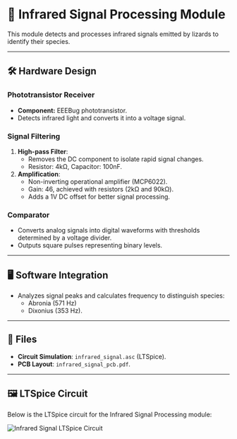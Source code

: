 # 🌈 Infrared Signal Processing Module

This module detects and processes infrared signals emitted by lizards to identify their species.

---

## 🛠️ **Hardware Design**
### **Phototransistor Receiver**
- **Component:** EEEBug phototransistor.
- Detects infrared light and converts it into a voltage signal.

### **Signal Filtering**
1. **High-pass Filter**:
   - Removes the DC component to isolate rapid signal changes.
   - Resistor: 4kΩ, Capacitor: 100nF.
2. **Amplification**:
   - Non-inverting operational amplifier (MCP6022).
   - Gain: 46, achieved with resistors (2kΩ and 90kΩ).
   - Adds a 1V DC offset for better signal processing.

### **Comparator**
- Converts analog signals into digital waveforms with thresholds determined by a voltage divider.
- Outputs square pulses representing binary levels.

---

## 🖥️ **Software Integration**
- Analyzes signal peaks and calculates frequency to distinguish species:
  - Abronia (571 Hz)
  - Dixonius (353 Hz).

---

## 📂 **Files**
- **Circuit Simulation**: `infrared_signal.asc` (LTSpice).
- **PCB Layout**: `infrared_signal_pcb.pdf`.

---

## 🖼️ **LTSpice Circuit**
Below is the LTSpice circuit for the Infrared Signal Processing module:

![Infrared Signal LTSpice Circuit](../../Images/infrared_signal_circuit.png)
